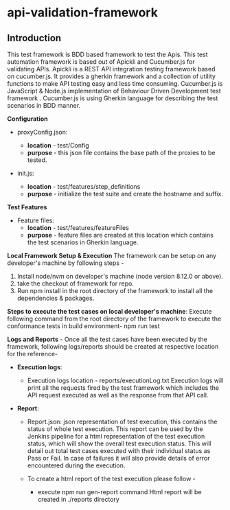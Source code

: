 # api-validation-framework

## Introduction

This test framework is BDD based framework to test the Apis. This test automation framework is based out of Apickli and Cucumber.js for validating APIs.  Apickli is a REST API integration testing framework based on cucumber.js. It provides a gherkin framework and a collection of utility functions to make API testing easy and less time consuming. Cucumber.js is JavaScript & Node.js implementation of Behaviour Driven Development test framework . Cucumber.js is using Gherkin language for describing the test scenarios in BDD manner.

**Configuration**
- proxyConfig.json:
  - **location** - test/Config
  - **purpose** - this json file contains the base path of the proxies to be tested.

- init.js:
  - **location** - test/features/step_definitions
  - **purpose** - initialize the test suite and create the hostname and suffix.

**Test Features**
- Feature files:
  - **location** - test/features/featureFiles
  - **purpose** - feature files are created at this location which contains the test scenarios in Gherkin language.

**Local Framework Setup & Execution**
The framework can be setup on any developer's machine by following steps -
1. Install node/nvm on developer's machine (node version 8.12.0 or above).
2. take the checkout of framework for repo.
3. Run npm install in the root directory of the framework to install all the dependencies & packages.

**Steps to execute the test cases on local developer's machine**:
Execute following command from the root directory of the framework to execute the conformance tests in build environment-
npm run test


**Logs and Reports** - Once all the test cases have been executed by the framework, following logs/reports should be created at respective location for the reference-
- **Execution logs**:
  - Execution logs location - reports/executionLog.txt
Execution logs will print all the requests fired by the test framework which includes the API request executed as well as the response from that API call.

- **Report**:
  - Report.json: json representation of test execution, this contains the status of whole test execution. This report can be used by the Jenkins pipeline for a html representation of the test execution status, which will show the overall test execution status. This will detail out total test cases executed with their individual status as Pass or Fail. In case of failures it will also provide details of error encountered during the execution.

  - To create a html report of the test execution please follow -
    - execute npm run gen-report command
      Html report will be created in ./reports directory
